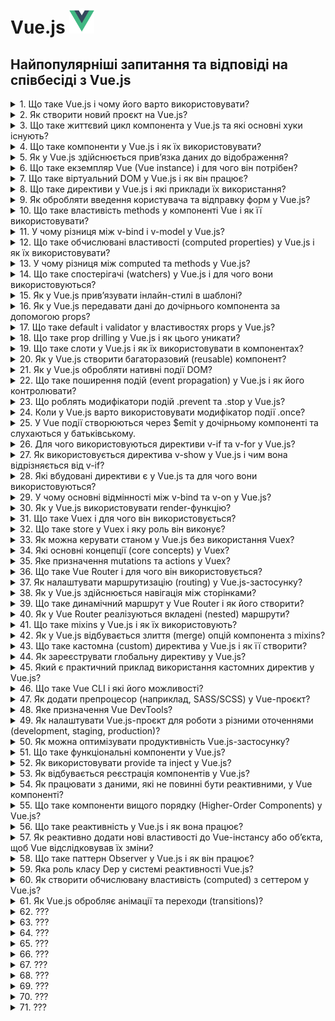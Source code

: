 <h1>
  Vue.js <img src="./assets/vuejs.svg" width="40" height="40" />
</h1>

<h2>Найпопулярніші запитання та відповіді на співбесіді з Vue.js</h2>

<details>
<summary>1. Що таке Vue.js і чому його варто використовувати?</summary>

#### Vue.js

**Vue.js** — це прогресивний JavaScript-фреймворк для створення інтерфейсів
користувача. Його використовують через простоту у вивченні, реактивність, легку
інтеграцію у проєкти та сильну екосистему (Vue Router, Pinia, Nuxt). Підходить
як для малих компонентів, так і для масштабних SPA.

</details>

<details>
<summary>2. Як створити новий проєкт на Vue.js?</summary>

#### Vue.js

Для швидкого старту використовують create-vue (офіційний CLI):

```bash
npm create vue@latest
```

Далі обирають потрібні опції (TypeScript, Router, Pinia, ESLint). Або ж можна
інтегрувати Vue у вже існуючий проєкт через npm install vue.

</details>

<details>
<summary>3. Що таке життєвий цикл компонента у Vue.js та які основні хуки існують?</summary>

#### Vue.js

Життєвий цикл — це послідовність етапів, які проходить компонент від створення
до знищення. Основні хуки:

- **onBeforeMount / onMounted** — до та після монтування DOM.

- **onBeforeUpdate / onUpdated** — до та після оновлення реактивних даних.

- **onBeforeUnmount / onUnmounted** — до та після видалення компонента.

- **onActivated / onDeactivated** — для компонентів з `<keep-alive>`.

Вони дозволяють виконувати побічні ефекти (запити, підписки, очищення).

</details>

<details>
<summary>4. Що таке компоненти у Vue.js і як їх використовувати?</summary>

#### Vue.js

Компоненти у Vue.js — це повторно використовувані ізольовані блоки інтерфейсу (з
логікою, шаблоном і стилями).

**Використання:**

1. Оголошуємо компонент (.vue файл або об’єкт).

2. Реєструємо (локально чи глобально).

3. Використовуємо як HTML-тег у шаблоні:

```jsx
<MyButton />
```

</details>

<details>
<summary>5. Як у Vue.js здійснюється прив’язка даних до відображення?</summary>

#### Vue.js

У Vue.js дані зв’язуються реактивно через data binding:

- **Інтерполяція:** `{{ message }}`

- **Атрибути:** `:src="imageUrl"`

- **Двостороння прив’язка:** `v-model="formInput"`

Все це базується на реактивності Vue, тож зміни в стані автоматично оновлюють
DOM.

</details>

<details>
<summary>6. Що таке екземпляр Vue (Vue instance) і для чого він потрібен?</summary>

#### Vue.js

Екземпляр Vue — це об’єкт, створений через `createApp()` (у Vue 3) або
`new Vue()` (у Vue 2). Він є коренем застосунку: керує реактивними даними,
методами, життєвим циклом і рендерингом компонентів у DOM.

</details>

<details>
<summary>7. Що таке віртуальний DOM у Vue.js і як він працює?</summary>

#### Vue.js

Віртуальний DOM — це легка копія реального DOM, яку Vue використовує для
оптимізації оновлень. Коли дані змінюються:

1. Vue оновлює віртуальний DOM.

2. Порівнює його з попередньою версією (diffing).

3. Мінімально оновлює тільки ті частини реального DOM, які змінилися.

Це підвищує продуктивність і зменшує кількість дорогих операцій з DOM.

</details>

<details>
<summary>8. Що таке директиви у Vue.js і які приклади їх використання?</summary>

#### Vue.js

Директиви — це спеціальні атрибути з префіксом v-, які дають Vue інструкції для
роботи з DOM.

Приклади:

- **v-if="isVisible"** — умовне рендерення

- **v-for="item in list"** — рендеринг списків

- **v-model="inputValue"** — двостороння прив’язка

- **v-bind:src="imageUrl"** або скорочено **:src="imageUrl"** — прив’язка
  атрибутів

- **v-on:click="handleClick"** або **@click="handleClick"** — обробка подій

</details>

<details>
<summary>9. Як обробляти введення користувача та відправку форм у Vue.js?</summary>

#### Vue.js

1. Двостороння прив’язка: v-model для input, textarea, select

```jsx
<input v-model="username" />
```

2. Обробка подій: v-on або скорочено @ для submit або click

```jsx
<form @submit.prevent="handleSubmit">
```

3. Методи компонента: у методі handleSubmit обробляємо дані та виконуємо логіку
   (наприклад, валідацію або API-запит).

</details>

<details>
<summary>10. Що таке властивість methods у компоненті Vue і як її використовувати?</summary>

#### Vue.js

`methods` — це об’єкт у компоненті, де визначаються функції для обробки подій
або виконання логіки. Приклад:

```jsx
<script>
export default {
  data() {
    return { count: 0 }
  },
  methods: {
    increment() {
      this.count++
    }
  }
}
</script>

<template>
  <button @click="increment">Натисни</button>
</template>
```

Методи можна викликати в шаблоні або всередині інших методів, вони мають доступ
до this (стану компонента).

</details>

<details>
<summary>11. У чому різниця між v-bind і v-model у Vue.js?</summary>

#### Vue.js

`v-bind` — одностороння прив’язка даних: передає значення зі стану в атрибут
елемента або проп компонента.

```jsx
<img :src="imageUrl" />
```

`v-model` — двостороння прив’язка: синхронізує дані між станом і елементом
форми/компонентом.

```jsx
<input v-model="username" />
```

Тобто v-bind = тільки з даних у DOM, а v-model = в обидві сторони (дані ⇆ DOM).

</details>

<details>
<summary>12. Що таке обчислювані властивості (computed properties) у Vue.js і як їх використовувати?</summary>

#### Vue.js

`computed` — це властивості, які обчислюються на основі інших реактивних даних і
кешуються, поки залежності не зміняться.

#### Приклад:

```jsx
<script>
export default {
  data() {
    return { firstName: 'Іван', lastName: 'Петренко' }
  },
  computed: {
    fullName() {
      return this.firstName + ' ' + this.lastName
    }
  }
}
</script>

<template>
  <p>{{ fullName }}</p>
</template>
```

Використовуються для обчислень у шаблоні без дублювання логіки та для
оптимізації (не викликаються щоразу, як methods).

</details>

<details>
<summary>13. У чому різниця між computed та methods у Vue.js?</summary>

#### Vue.js

`computed` — обчислювані властивості, які кешуються і автоматично
перевираховуються лише тоді, коли змінюються їхні залежності. Використовуються
для оптимізованих розрахунків у шаблоні.

`methods` — функції, які виконуються щоразу при виклику, навіть якщо їхні
залежності не змінилися.

- Якщо потрібна оптимізація та реактивність — використовуємо `computed`.
- Якщо потрібна дія чи будь-яка логіка без кешування — `methods`.

</details>

<details>
<summary>14. Що таке спостерігачі (watchers) у Vue.js і для чого вони використовуються?</summary>

#### Vue.js

`watch` — це механізм для відстеження змін у реактивних даних і виконання дій у
відповідь.

#### Приклад:

```jsx
<script>
export default {
  data() {
    return { count: 0 }
  },
  watch: {
    count(newVal, oldVal) {
      console.log(`Зміна: ${oldVal} → ${newVal}`)
    }
  }
}
</script>
```

#### Використовується для:

- реакції на зміну даних (API-запити, збереження у localStorage),

- асинхронних чи "дорогих" операцій, які не доречно виконувати у computed.

</details>

<details>
<summary>15. Як у Vue.js прив’язувати інлайн-стилі в шаблоні?</summary>

#### Vue.js

Інлайн-стилі задаються через v-bind:style (скорочено :style), приймаючи об’єкт
або масив:

```html
<!-- Об’єкт -->
<div :style="{ color: activeColor, fontSize: size + 'px' }"></div>

<!-- Масив об’єктів -->
<div :style="[baseStyle, overrideStyle]"></div>

Також можна прив’язувати динамічні CSS-змінні:

<div :style="{ '--main-color': color }"></div>
```

</details>

<details>
<summary>16. Як у Vue.js передавати дані до дочірнього компонента за допомогою props?</summary>

#### Vue.js

1. У дочірньому компоненті оголошуємо props:

```jsx
<script>
export default {
  props: {
    title: String,
    count: Number
  }
}
</script>
```

2. У батьківському компоненті передаємо значення через атрибути:

```jsx
<ChildComponent :title="pageTitle" :count="items.length" />
```

Props — це односторонній потік даних (від батька до дитини).

</details>

<details>
<summary>17. Що таке default і validator у властивостях props у Vue.js?</summary>

#### Vue.js

У Vue для props можна задати додаткові опції:

- `default` — значення за замовчуванням, якщо проп не переданий:

```js
props: {
  count: {
    type: Number,
    default: 0
  }
}
```

- `validator` — функція для кастомної валідації значення:

```js
props: {
  status: {
    type: String,
    validator: value => ['success', 'error', 'warning'].includes(value)
  }
}
```

Це допомагає робити компонент більш надійним і передбачуваним.

</details>

<details>
<summary>18. Що таке prop drilling у Vue.js і як цього уникати?</summary>

#### Vue.js

**Prop drilling** — це ситуація, коли дані передаються через кілька рівнів
компонентів лише для того, щоб дістатися до "глибокого" дочірнього компонента.
Це ускладнює підтримку коду.

#### Як уникати:

- Використовувати provide/inject для прямої передачі даних вниз по ієрархії.

- Використовувати Pinia або Vuex для глобального стану.

- За потреби — event bus або emit (але тільки для локальних випадків).

У Vue 3 найчастіше застосовують Pinia як стандартне рішення.

</details>

<details>
<summary>19. Що таке слоти у Vue.js і як їх використовувати в компонентах?</summary>

#### Vue.js

Слоти дозволяють передавати вміст від батьківського компонента в дочірній у
визначене місце шаблону.

#### Приклад:

```jsx
<!-- Дочірній компонент -->
<template>
  <div class="card">
    <slot></slot> <!-- місце для вмісту від батька -->
  </div>
</template>

<!-- Батьківський компонент -->
<Card>
  <p>Тут контент для слота</p>
</Card>
```

#### Також є:

- `named slots` — для кількох місць вставки

- `scoped slots` — для передачі даних з дочірнього вмісту батькові

</details>

<details>
<summary>20. Як у Vue.js створити багаторазовий (reusable) компонент?</summary>

#### Vue.js

Щоб зробити компонент багаторазовим:

1. Винести логіку, шаблон і стилі у окремий .vue файл.

2. Використовувати props для налаштувань і слоти для динамічного вмісту.

3. Реєструвати компонент глобально (app.component) або локально у батьківському
   компоненті.

#### Приклад:

```jsx
<!-- Button.vue -->
<template>
  <button :class="typeClass"><slot /></button>
</template>
<script>
export default {
  props: { typeClass: String }
}
</script>

<!-- Використання -->
<MyButton typeClass="primary">Натисни</MyButton>
```

Цей підхід дозволяє повторно використовувати компонент у різних місцях проєкту з
різними даними.

</details>

<details>
<summary>21. Як у Vue.js обробляти нативні події DOM?</summary>

#### Vue.js

Нативні події прив’язуються через директиву v-on або скорочення @:

```html
<button @click="handleClick">Клікни</button>
```

У дочірніх компонентах:

- Якщо елемент емітить власні події (this.$emit), то слухаємо їх звичайно:

```jsx
<ChildComponent @customEvent="doSomething" />
```

- Якщо треба перехопити нативну подію DOM на root-елементі дочірнього компонента
  (у Vue 2) — використовували .native модифікатор:

```jsx
<ChildComponent @click.native="handleClick" />
```

У Vue 3 .native прибрали, натомість треба явно прокидати події (emits) або
вішати обробник напряму на елемент у шаблоні.

</details>

<details>
<summary>22. Що таке поширення подій (event propagation) у Vue.js і як його контролювати?</summary>

#### Vue.js

Поширення подій у Vue.js працює так само, як у звичайному DOM: подія спочатку
йде вниз (capturing), а потім вгору (bubbling) деревом елементів.

#### Як контролювати:

- `.stop` — зупиняє поширення (аналог `event.stopPropagation()`):

```html
<button @click.stop="handleClick">Клік</button>
```

- `.prevent` — скасовує дію браузера (аналог `event.preventDefault()`):

```html
<form @submit.prevent="submitForm"></form>
```

- `.capture` — слухає подію на фазі capturing.

- `.self` — виконує обробник лише якщо подія сталася саме на цьому елементі.

У Vue події можна контролювати чисто через модифікатори, без прямого виклику
`event.stopPropagation()`.

</details>

<details>
<summary>23. Що роблять модифікатори подій .prevent та .stop у Vue.js?</summary>

#### Vue.js

- `.prevent` — викликає `event.preventDefault()`, тобто скасовує стандартну
  поведінку браузера.

```html
<form @submit.prevent="handleSubmit">...</form>
```

- `.stop` — викликає `event.stopPropagation()`, тобто зупиняє подальше поширення
  події вгору по DOM.

```html
<button @click.stop="handleClick">Клік</button>
```

Використовуються для контролю поведінки подій без написання додаткового JS-коду
в методах.

</details>

<details>
<summary>24. Коли у Vue.js варто використовувати модифікатор події .once?</summary>

#### Vue.js

- `.once` змушує обробник події виконатися лише один раз для цього елемента,
  після чого він автоматично знімається.

#### Приклад:

```html
<button @click.once="handleClick">Клікни один раз</button>
```

Використовується, коли потрібно одноразове виконання дії (наприклад, реєстрація
користувача, початковий запит до API, показ повідомлення).

</details>

<details>
<summary>25. У Vue події створюються через $emit у дочірньому компоненті та слухаються у батьківському.</summary>

#### Vue.js

- Приклад:

```html
<!-- Child.vue -->
<template>
  <button @click="$emit('increment', 1)">+1</button>
</template>

<!-- Parent.vue -->
<template>
  <Child @increment="handleIncrement" />
</template>

<script>
  export default {
    methods: {
      handleIncrement(value) {
        console.log('Отримав від дитини:', value);
      },
    },
  };
</script>
```

- У Vue 3 бажано явно описувати події в опції emits:

```js
emits: ['increment'];
```

- Це робить код більш передбачуваним і зрозумілим.

</details>

<details>
<summary>26. Для чого використовуються директиви v-if та v-for у Vue.js?</summary>

#### Vue.js

`v-if` — умовне рендерення: додає або видаляє елемент з DOM залежно від умови.

```html
<p v-if="isLoggedIn">Привіт, користувачу!</p>
```

`v-for` — ітерація: рендерить список елементів на основі масиву чи об’єкта.

```html
<li v-for="item in items" :key="item.id">{{ item.name }}</li>
```

Разом їх треба використовувати обережно (v-if має пріоритет над v-for).

</details>

<details>
<summary>27. Як використовується директива v-show у Vue.js і чим вона відрізняється від v-if?</summary>

#### Vue.js

- `v-show` — приховує/показує елемент через CSS (display: none), але елемент
  завжди присутній у DOM.

```html
<p v-show="isVisible">Привіт!</p>
```

- `v-if` — додає або повністю видаляє елемент із DOM залежно від умови.

```html
<p v-if="isVisible">Привіт!</p>
```

Використовуємо v-if, коли елемент може взагалі не існувати, а v-show — коли
треба часто перемикати видимість без перевідтворення DOM.

</details>

<details>
<summary>28. Які вбудовані директиви є у Vue.js та для чого вони використовуються?</summary>

#### Vue.js

Основні вбудовані директиви Vue.js:

- `v-bind` — прив’язка атрибутів/props до даних.

- `v-model` — двостороння прив’язка між станом і формою.

- `v-if` / `v-else-if` / `v-else` — умовне рендерення.

- `v-show` — показ/приховування елемента через CSS.

- `v-for` — рендеринг списків.

- `v-on` — обробка подій.

- `v-slot` — робота зі слотами.

- `v-pre` — пропускає компіляцію шаблону (показує як є).

- `v-once` — рендерить елемент один раз (не оновлюється при змінах).

- `v-html` — вставка сирого HTML (застосовувати обережно).

Ці директиви дають змогу легко керувати DOM без прямого маніпулювання ним.

</details>

<details>
<summary>29. У чому основні відмінності між v-bind та v-on у Vue.js?</summary>

#### Vue.js

- `v-bind` — використовується для прив’язки даних до атрибутів або props.

```html
<img :src="imageUrl" /> <ChildComponent :title="pageTitle" />
```

- `v-on` — використовується для прив’язки обробників подій до елементів чи
  компонентів.

```html
<button @click="handleClick">Клік</button>
<ChildComponent @customEvent="doSomething" />
```

Коротко: v-bind = дані → атрибут, v-on = подія → метод.

</details>

<details>
<summary>30. Як у Vue.js використовувати render-функцію?</summary>

#### Vue.js

Render-функція дозволяє будувати віртуальний DOM напряму за допомогою
JavaScript, без шаблонів. Використовується для динамічного або умовного
створення складних структур.

#### Приклад (Vue 3):

```js
import { h } from 'vue';

export default {
  render() {
    return h('button', { onClick: () => alert('Клік!') }, 'Натисни');
  },
};
```

#### Використовують, коли:

- потрібен повний контроль над створенням елементів,

- пишуть високорівневі UI-бібліотеки (наприклад, Vuetify, Element Plus),

- треба умовно чи програмно будувати структуру.

</details>

<details>
<summary>31. Що таке Vuex і для чого він використовується?</summary>

#### Vue.js

Vuex — це офіційна бібліотека для глобального управління станом у Vue 2/3. Вона
базується на концепції єдиного сховища (store) з чіткими правилами зміни даних.

**Основні частини:**

- `state` — глобальні дані

- `getters` — обчислені властивості над state

- `mutations` — синхронні зміни state

- `actions` — асинхронна логіка, що викликає mutations

- `modules` — поділ стану на частини

У Vue 3 новим стандартом стала Pinia, але Vuex ще часто зустрічається у великих
проєктах.

</details>

<details>
<summary>32. Що таке store у Vuex і яку роль він виконує?</summary>

#### Vue.js

**Store** — це центральне сховище даних у Vuex, яке містить увесь глобальний
стан застосунку.

#### Його роль:

- забезпечує єдине джерело правди для всіх компонентів;

- дозволяє компонентам зчитувати дані через state і getters;

- змінювати дані тільки через контрольовані механізми — mutations (синхронно) та
  actions (асинхронно).

#### Приклад створення store:

```JavaScript
import { createStore } from 'vuex'

const store = createStore({
  state: { count: 0 },
  mutations: {
    increment(state) { state.count++ }
  }
})
```

Store робить стан передбачуваним і спрощує відлагодження у великих Vue-додатках.

</details>

<details>
<summary>33. Як можна керувати станом у Vue.js без використання Vuex?</summary>

#### Vue.js

Без Vuex є кілька способів:

1. **Props + events (emits)** – передача даних згори вниз (props) і підйом подій
   знизу вгору (emits). Підходить для невеликих додатків.

2. **Provide / Inject** – передача стану через ієрархію компонентів без
   проп-дріллінгу.

3. **Composition API (reactive, ref)** – створення власних composables для
   збереження та повторного використання стану.

4. **Pinia** – офіційно рекомендований lightweight store для Vue 3 (альтернатива
   Vuex).

5. **LocalStorage / sessionStorage** – для збереження стану між
   перезавантаженнями сторінки.

Найчастіше у Vue 3 без Vuex застосовують Pinia або Composition API.

</details>

<details>
<summary>34. Які основні концепції (core concepts) у Vuex?</summary>

#### Vue.js

Vuex базується на таких ключових концепціях:

1. **State** – єдине джерело глобального стану додатку.

2. **Getters** – обчислені властивості для state (аналог computed).

3. **Mutations** – синхронні методи для зміни state.

4. **Actions** – асинхронна логіка, яка може викликати mutations.

5. **Modules** – розбиття store на незалежні підмодулі для масштабування.

Це забезпечує передбачуваний, централізований і структурований спосіб керування
даними.

</details>

<details>
<summary>35. Яке призначення mutations та actions у Vuex?</summary>

#### Vue.js

- **Mutations** – єдиний спосіб синхронно змінювати state. Вони завжди прості,
  передбачувані та відстежувані.

- **Actions** – містять асинхронну логіку (наприклад, API-запити) і в кінці
  викликають mutations для зміни стану.

#### Коротко:

- Mutations = зміна стану

- Actions = бізнес-логіка + асинхронність

</details>

<details>
<summary>36. Що таке Vue Router і для чого він використовується?</summary>

#### Vue.js

Vue Router — це офіційна бібліотека маршрутизації для Vue.js. Вона
використовується для:

- створення SPA (Single Page Application) з багатьма сторінками без повного
  перезавантаження;

- визначення шляхів (routes) та відображення відповідних компонентів;

- роботи з динамічними маршрутами, параметрами, guard'ами, lazy loading.

Коротко: Vue Router дозволяє організувати навігацію у Vue-застосунках.

</details>

<details>
<summary>37. Як налаштувати маршрутизацію (routing) у Vue.js-застосунку?</summary>

#### Vue.js

1. Встановити Vue Router

```bash
npm install vue-router
```

2. Створити файл маршрутизації (router/index.js):

```JavaScript
import { createRouter, createWebHistory } from 'vue-router'
import Home from '../views/Home.vue'
import About from '../views/About.vue'

const routes = [
  { path: '/', component: Home },
  { path: '/about', component: About }
]

const router = createRouter({
  history: createWebHistory(),
  routes
})

export default router
```

3. Підключити router у main.js:

```JavaScript
import { createApp } from 'vue'
import App from './App.vue'
import router from './router'

createApp(App).use(router).mount('#app')
```

4. Використати router-link та router-view:

```html
<template>
  <nav>
    <router-link to="/">Home</router-link>
    <router-link to="/about">About</router-link>
  </nav>
  <router-view />
</template>
```

Це базове налаштування. Для реальних проєктів додають динамічні маршрути, lazy
loading, guard’и.

</details>

<details>
<summary>38. Як у Vue.js здійснюється навігація між сторінками?</summary>

#### Vue.js

Є два основних способи:

1. Декларативний — через компонент `<router-link>`:

```html
<router-link to="/about">About</router-link>
```

2. Програмний — через об’єкт router:

```JavaScript
this.$router.push('/about')      // Vue 2
router.push('/about')            // Vue 3 (Composition API)
```

У Vue 3 з Composition API використовують useRouter():

```JavaScript
import { useRouter } from 'vue-router'

const router = useRouter()
router.push({ name: 'about' })
```

</details>

<details>
<summary>39. Що таке динамічний маршрут у Vue Router і як його створити?</summary>

#### Vue.js

Динамічний маршрут — це маршрут із параметрами, які змінюються залежно від URL
(наприклад, user/1, user/2).

#### Створення:

У файлі router/index.js:

```JavaScript
import { createRouter, createWebHistory } from 'vue-router'
import User from '../views/User.vue'

const routes = [
  { path: '/user/:id', component: User }
]

const router = createRouter({
  history: createWebHistory(),
  routes
})

export default router
```

#### Доступ до параметра в компоненті:

Options API:

```JavaScript
this.$route.params.id
```

Composition API:

```JavaScript
import { useRoute } from 'vue-router'
const route = useRoute()
console.log(route.params.id)
```

Використовується для сторінок профілю, деталей товарів, постів тощо.

</details>

<details>
<summary>40. Як у Vue Router реалізуються вкладені (nested) маршрути?</summary>

#### Vue.js

Вкладені маршрути дозволяють відображати дочірні компоненти всередині
батьківського через <router-view>.

#### Приклад конфігурації:

```js
import { createRouter, createWebHistory } from 'vue-router';
import User from '../views/User.vue';
import UserProfile from '../views/UserProfile.vue';
import UserPosts from '../views/UserPosts.vue';

const routes = [
  {
    path: '/user/:id',
    component: User,
    children: [
      { path: 'profile', component: UserProfile },
      { path: 'posts', component: UserPosts },
    ],
  },
];

const router = createRouter({
  history: createWebHistory(),
  routes,
});

export default router;
```

#### У компоненті User.vue:

```html
<template>
  <div>
    <h2>User {{ $route.params.id }}</h2>
    <router-link :to="`/user/${$route.params.id}/profile`">Profile</router-link>
    <router-link :to="`/user/${$route.params.id}/posts`">Posts</router-link>

    <!-- Тут рендеряться дочірні -->
    <router-view />
  </div>
</template>
```

Це зручно для побудови ієрархій сторінок: профіль користувача → налаштування →
пости.

</details>

<details>
<summary>41. Що таке mixins у Vue.js і як їх використовують?</summary>

#### Vue.js

**Mixins** — це механізм повторного використання логіки між різними
компонентами. Вони дозволяють винести загальні дані, методи, lifecycle hooks у
окремий об’єкт і підключати його в компоненти.

Приклад створення та використання:

```JavaScript
// mixins/logger.js
export default {
  data() {
    return { logCount: 0 }
  },
  methods: {
    logMessage(msg) {
      this.logCount++
      console.log(`[${this.logCount}] ${msg}`)
    }
  }
}

```

```html
<script>
  import logger from '../mixins/logger';

  export default {
    mixins: [logger],
    mounted() {
      this.logMessage('Компонент змонтовано');
    },
  };
</script>
```

Недолік — можливі конфлікти імен і важче відслідковувати звідки береться логіка.

У Vue 3 частіше замінюють на Composition API (composables).

</details>

<details>
<summary>42. Як у Vue.js відбувається злиття (merge) опцій компонента з mixins?</summary>

#### Vue.js

При підключенні mixin Vue об’єднує його опції з опціями компонента за певними
правилами:

- **data** → об’єднується, але у випадку конфлікту ключів пріоритет має
  компонент.

- **methods, components, directives** → об’єднуються, а при конфлікті перемагає
  компонент.

- **lifecycle hooks** → виконуються усі (спочатку з mixin, потім із компонента).

- **watchers** → теж об’єднуються, викликаються всі відповідні.

#### Приклад:

```JavaScript
const mixin = {
  data() {
    return { message: 'з mixin' }
  },
  created() {
    console.log('Mixin created')
  }
}

export default {
  mixins: [mixin],
  data() {
    return { message: 'з компонента' }
  },
  created() {
    console.log('Component created')
  }
}
```

Результат: message = 'з компонента', у консолі:

```
Mixin created
Component created
```

</details>

<details>
<summary>43. Що таке кастомна (custom) директива у Vue.js і як її створити?</summary>

#### Vue.js

Кастомна директива дозволяє розширювати HTML новою поведінкою, яку можна
повторно використовувати в компонентах.

#### Приклад створення глобальної директиви (Vue 3):

```JavaScript
// main.js
import { createApp } from 'vue'
import App from './App.vue'

const app = createApp(App)

app.directive('focus', {
  mounted(el) {
    el.focus()
  }
})

app.mount('#app')
```

#### Використання у компоненті:

```html
<template>
  <input v-focus />
</template>
```

- Це спрацює як вбудована директива autofocus, але з власною логікою.

- Кастомні директиви часто застосовують для роботи з DOM напряму (фокус, scroll,
  валідація, анімації).

</details>

<details>
<summary>44. Як зареєструвати глобальну директиву у Vue.js?</summary>

#### Vue.js

У Vue 3 глобальні директиви реєструють через app.directive(). Вони стають
доступними в усіх компонентах додатку.

#### Приклад:

```JavaScript
// main.js
import { createApp } from 'vue'
import App from './App.vue'

const app = createApp(App)

// реєстрація глобальної директиви v-focus
app.directive('focus', {
  mounted(el) {
    el.focus()
  }
})

app.mount('#app')
```

#### Використання у будь-якому компоненті:

```html
<template>
  <input v-focus />
</template>
```

- У Vue 2 це робилось через Vue.directive('focus', { ... }).

</details>

<details>
<summary>45. Який є практичний приклад використання кастомних директив у Vue.js?</summary>

#### Vue.js

Практичний кейс — автоматичний фокус на інпут при завантаженні форми. Це зручно
для логін- або пошукових форм.

#### Приклад кастомної директиви v-focus:

```JavaScript
app.directive('focus', {
  mounted(el) {
    el.focus()
  }
})
```

```html
<template>
  <input v-focus placeholder="Введіть логін" />
</template>
```

#### Інші реальні приклади:

`v-scroll` — відстеження скролу сторінки (наприклад, показ кнопки "наверх").

`v-click-outside` — закриття модальних вікон/меню при кліку поза ними.

`v-lazy-load` — відкладене завантаження зображень.

Використовують тоді, коли потрібен прямий контроль над DOM, який важко
реалізувати через стандартні засоби Vue.

</details>

<details>
<summary>46. Що таке Vue CLI і які його можливості?</summary>

#### Vue.js

Vue CLI — це офіційний інструмент командного рядка для швидкого створення та
налаштування Vue-проєктів.

#### Основні можливості:

- Генерація нового проєкту з готовою структурою.

- Вбудовані конфігурації Webpack (не треба налаштовувати вручну).

- Підтримка плагінів (Vue Router, Vuex, TypeScript, ESLint тощо).

- Hot Module Replacement (HMR) — миттєве оновлення при зміні коду.

- Команди для build, serve, test, lint.

- Можливість кастомізувати конфіг через vue.config.js.

У Vue 3 новим стандартом став Vite, бо він швидший і простіший. Але Vue CLI ще
активно використовується у багатьох проєктах.

</details>

<details>
<summary>47. Як додати препроцесор (наприклад, SASS/SCSS) у Vue-проєкт?</summary>

#### Vue.js

У Vue (CLI чи Vite) SASS/SCSS підключається через встановлення потрібних
залежностей.

1. Встановити пакети:

```bash
npm install -D sass
```

(у Vue CLI раніше треба було sass-loader, у Vite достатньо sass).

2. Використати в компоненті:

```html
<template>
  <div class="box">Hello</div>
</template>

<style lang="scss">
  .box {
    padding: 20px;
    background: lighten(#42b983, 20%);
  }
</style>
```

3. Глобальні стилі (опціонально):

- У Vue CLI — вказати в vue.config.js → css.loaderOptions.sass.

- У Vite — імпортувати у main.js або через vite.config.js →
  css.preprocessorOptions.

Після цього можна писати стилі у .vue з lang="scss" або створювати окремі .scss
файли.

</details>

<details>
<summary>48. Яке призначення Vue DevTools?</summary>

#### Vue.js

Vue DevTools — це офіційне розширення для браузера (Chrome/Firefox), яке спрощує
відлагодження Vue-застосунків.

**Основні можливості:**

- Інспектування структури компонентів та їхніх props, data, computed.

- Перегляд і зміна стану Vuex/Pinia у реальному часі.

- Відстеження подій (events) між компонентами.

- Таймлайн (performance) для аналізу рендерингу.

- Можливість «time-travel debugging» — переглядати попередні стани.

Це головний інструмент для дебагу Vue-проєктів, подібний до React DevTools у
світі React.

</details>

<details>
<summary>49. Як налаштувати Vue.js-проєкт для роботи з різними оточеннями (development, staging, production)?</summary>

#### Vue.js

У Vue.js це робиться через файли середовища (.env).

1. Створити файли:

```bash
.env              # спільні змінні
.env.development  # тільки для dev
.env.production   # тільки для prod
.env.staging      # для staging
```

2. Додати змінні:

```bash
VITE_API_URL=https://api.dev.example.com
```

⚠️ У Vite всі змінні повинні починатися з `VITE_`.

3. Використати у коді:

```JavaScript
console.log(import.meta.env.VITE_API_URL)
```

4. Налаштування запуску:

- `npm run dev` → використовує `.env.development`

- `npm run build` → використовує `.env.production`

- можна створювати кастомні скрипти для staging.

Це дозволяє мати різні API endpoints, ключі чи конфігурації під різні
середовища.

</details>

<details>
<summary>50. Як можна оптимізувати продуктивність Vue.js-застосунку?</summary>

#### Vue.js

**Основні техніки оптимізації:**

1. Ліниве завантаження (lazy loading) компонентів і маршрутів через import().

2. Memoization через computed — мінімізувати зайві перерахунки.

3. Virtual DOM оптимізації:

- використовувати key у списках,

- v-once для статичних елементів,

- v-memo у Vue 3.2+.

4. Компонентний рівень: ділити великі компоненти на дрібні.

5. Оптимізація списків — virtual scroll для великих наборів даних.

6. Debounce/throttle для input та scroll-подій.

7. Кешування даних (Vuex/Pinia, composables, IndexedDB/LocalStorage).

8. Оптимізація зображень та асетів (webp, responsive images, CDN).

9. Production build — мінімізація, tree-shaking, вимкнення devtools.

10. Suspense + async components для плавного UX.

Vue вже добре оптимізований «з коробки», але ці кроки потрібні для великих SPA.

</details>

<details>
<summary>51. Що таке функціональні компоненти у Vue.js?</summary>

#### Vue.js

Функціональні компоненти — це легковагові компоненти без стану (data) та
життєвого циклу, які рендеряться швидше, бо вони просто функція, яка повертає
VNode. Використовуються для простих, презентаційних компонентів.

- **Приклад (Vue 3, Composition API):**

```JavaScript
// FunctionalComponent.vue
export default {
  functional: true,
  props: {
    text: String
  },
  render(h, ctx) {
    return h('p', ctx.props.text)
  }
}
```

- **У Vue 3 часто просто пишуть як функцію:**

```JavaScript
const FunctionalComponent = (props) => h('p', props.text)
```

</details>

<details>
<summary>52. Як використовувати provide та inject у Vue.js?</summary>

#### Vue.js

`provide` і `inject` дозволяють передавати дані від батьківського компонента до
будь-якого нащадка на будь-якому рівні ієрархії без пропсів.

#### Приклад (Vue 3, Composition API):

```JavaScript
// Parent.vue
import { provide, ref } from 'vue'

export default {
  setup() {
    const user = ref('Andriy')
    provide('user', user)
  }
}

// Child.vue
import { inject } from 'vue'

export default {
  setup() {
    const user = inject('user')
    return { user }
  },
  template: `<p>User: {{ user }}</p>`
}
```

#### Особливості:

- `provide` визначає ключ і значення для передачі.

- `inject` отримує значення за ключем.

- Дані реактивні, якщо передавати ref або reactive.

</details>

<details>
<summary>53. Як відбувається реєстрація компонентів у Vue.js?</summary>

#### Vue.js

У Vue.js компоненти можна реєструвати глобально або локально:

1. Глобальна реєстрація – компонент доступний у всіх компонентах додатку:

```JavaScript
import { createApp } from 'vue'
import App from './App.vue'
import MyComponent from './components/MyComponent.vue'

const app = createApp(App)
app.component('MyComponent', MyComponent)
app.mount('#app')
```

2. Локальна реєстрація – компонент доступний тільки в межах конкретного
   компонента:

```JavaScript
import MyComponent from './components/MyComponent.vue'

export default {
  components: {
    MyComponent
  },
  template: `<MyComponent />`
}
```

#### Примітки:

- Глобальна реєстрація зручна для часто використовуваних компонентів.

- Локальна зменшує розмір бандлу при lazy loading.

</details>

<details>
<summary>54. Як працювати з даними, які не повинні бути реактивними, у Vue компоненті?</summary>

#### Vue.js

Для не реактивних даних у Vue можна:

1. Використовувати звичайні змінні в setup() (Composition API):

```JavaScript
setup() {
  let nonReactiveValue = 0

  function increment() {
    nonReactiveValue++
    console.log(nonReactiveValue) // оновлюється лише у консолі
  }

  return { increment }
}
```

2. shallowRef або ref без реактивності для об’єктів:

- shallowRef робить тільки саму змінну реактивною, а її властивості – ні.

3. Змінні поза data або reactive у Vue 2:

```JavaScript
export default {
  created() {
    this.nonReactive = 0
  }
}
```

- Vue не буде відслідковувати зміни this.nonReactive у шаблоні.

#### Примітка:

- Використовують для кешу, логів або даних, які не впливають на UI.

</details>

<details>
<summary>55. Що таке компоненти вищого порядку (Higher-Order Components) у Vue.js?</summary>

#### Vue.js

Компонент вищого порядку (HOC) — це функція, яка приймає компонент як аргумент і
повертає новий компонент з додатковою логікою або поведінкою. Використовується
для повторного використання логіки без зміни оригінального компонента.

#### Приклад (Vue 3, Composition API):

```JavaScript
// withLogger.js
export function withLogger(WrappedComponent) {
  return {
    setup(props, ctx) {
      console.log('Component rendered')
      return () => h(WrappedComponent, props, ctx.slots)
    }
  }
}

// Usage
import MyComponent from './MyComponent.vue'
import { withLogger } from './withLogger'

export default withLogger(MyComponent)
```

#### Особливості:

- HOC не змінює оригінальний компонент.

- Використовують для логування, авторизації, обробки помилок або повторного
  UI-поведінки.

</details>

<details>
<summary>56. Що таке реактивність у Vue.js і як вона працює?</summary>

#### Vue.js

Реактивність у Vue.js — це механізм, який автоматично оновлює DOM, коли
змінюються дані компоненту.

#### Як працює:

1. Vue обгортає дані (ref або reactive) у геттери/сеттери або проксі (Proxy у
   Vue 3).

2. Коли дані змінюються, Vue відслідковує залежності між даними і шаблоном.

3. DOM оновлюється лише для тих частин, які використовують змінені дані.

#### Приклад Vue 3:

```JavaScript
import { ref, reactive } from 'vue'

export default {
  setup() {
    const count = ref(0)
    const state = reactive({ message: 'Hello' })

    function increment() {
      count.value++
      state.message = 'Updated'
    }

    return { count, state, increment }
  }
}
```

#### Особливості:

- ref використовується для примітивів.

- reactive для об’єктів і масивів.

- Vue автоматично відслідковує залежності шаблону і ефективно перерендерює
  тільки потрібні частини.

</details>

<details>
<summary>57. Як реактивно додати нові властивості до Vue-інстансу або об’єкта, щоб Vue відслідковував їх зміни?</summary>

#### Vue.js

1. У Vue 2:

- Нові властивості об’єкта, створеного у data, не реактивні за замовчуванням.

- Використовують Vue.set або this.$set:

```JavaScript
data() {
  return {
    user: {}
  }
},
methods: {
  addAge() {
    this.$set(this.user, 'age', 25)
  }
}
```

2. У Vue 3:

- Використовують reactive або ref – нові властивості всередині reactive об’єкта
  автоматично реактивні:

```JavaScript
import { reactive } from 'vue'

setup() {
  const user = reactive({ name: 'Andriy' })
  user.age = 25 // реактивно, Vue 3 відслідковує зміни
  return { user }
}
```

#### Примітка:

- У Vue 3 більше не потрібно використовувати Vue.set.

- Для примітивів можна обгорнути у ref.

</details>

<details>
<summary>58. Що таке паттерн Observer у Vue.js і як він працює?</summary>

#### Vue.js

Vue.js використовує паттерн Observer (спостерігач) для реалізації реактивності.
Основна ідея: коли дані змінюються, усі “підписані” на ці дані компоненти або
шаблони автоматично оновлюються.

#### Як працює у Vue:

1. Vue обгортає data у геттери/сеттери (Vue 2) або Proxy (Vue 3).

2. Коли шаблон використовує властивість, Vue додає цей компонент у список
   “спостерігачів” цієї властивості.

3. При зміні властивості Vue повідомляє всіх спостерігачів і вони
   перерендерюються.

#### Схематично:

```
Data (Reactive)  --->  Observer List ---> Components update
```

#### Приклад Vue 3:

```JavaScript
import { reactive } from 'vue'

const state = reactive({ count: 0 })

function increment() {
  state.count++  // всі шаблони, що використовують state.count, автоматично оновляться
}
```

- Кожне поле об’єкта стає “спостережуваним”.

- Паттерн дозволяє Vue оновлювати тільки ті частини DOM, які залежать від
  змінних.

</details>

<details>
<summary>59. Яка роль класу Dep у системі реактивності Vue.js?</summary>

#### Vue.js

Dep (dependency) — це внутрішній клас у Vue 2, який реалізує паттерн Observer.
Він відповідає за відстеження залежностей і повідомлення “спостерігачів” про
зміни.

#### Основні моменти:

1. Кожна реактивна властивість має свій об’єкт Dep.

2. Коли компонент читає властивість, він підписується на Dep.

3. Коли властивість змінюється, Dep.notify() викликає оновлення всіх підписаних
   компонентів.

#### Схематично:

```
Reactive property → Dep → Watchers → Component re-render
```

#### Приклад концептуально:

```JavaScript
class Dep {
  constructor() {
    this.subscribers = new Set()
  }
  depend() {
    if (activeWatcher) this.subscribers.add(activeWatcher)
  }
  notify() {
    this.subscribers.forEach(sub => sub.update())
  }
}
```

#### Примітка:

- У Vue 3 механізм змінився на Proxy, і клас Dep більше не використовується
  напряму.

- У Vue 2 він критично важливий для реактивності data.

</details>

<details>
<summary>60. Як створити обчислювану властивість (computed) з сеттером у Vue.js?</summary>

#### Vue.js

У Vue можна створити computed з гетером і сеттером, щоб не тільки читати
значення, а й реагувати на його зміну.

#### Приклад (Vue 3, Composition API):

```JavaScript
import { ref, computed } from 'vue'

export default {
  setup() {
    const firstName = ref('Andriy')
    const lastName = ref('Motko')

    const fullName = computed({
      get() {
        return `${firstName.value} ${lastName.value}`
      },
      set(value) {
        const names = value.split(' ')
        firstName.value = names[0]
        lastName.value = names[1] || ''
      }
    })

    return { firstName, lastName, fullName }
  }
}
```

#### Особливості:

- **Getter** повертає обчислене значення.

- **Setter** дозволяє оновлювати залежні змінні при зміні computed.

- Використовується для двостороннього зв’язку (v-model) на computed.

</details>

<details>
<summary>61. Як Vue.js обробляє анімації та переходи (transitions)?</summary>

#### Vue.js

Vue.js має вбудовану систему для плавних вставок, видалень і зміни стану
елементів через компонент `<transition>` і `<transition-group>`.

#### Основні моменти:

1. `<transition>` – для одного елемента чи компонента.

2. `<transition-group>` – для списків і груп елементів.

3. Vue автоматично додає CSS-класи на різних етапах анімації:

- `v-enter`, `v-enter-active`, `v-enter-to`

- `v-leave`, `v-leave-active`, `v-leave-to`

#### Приклад:

```html
<template>
  <transition name="fade">
    <p v-if="show">Hello Vue!</p>
  </transition>
</template>

<script setup>
  import { ref } from 'vue';
  const show = ref(true);
</script>

<style>
  .fade-enter-active,
  .fade-leave-active {
    transition: opacity 0.5s;
  }
  .fade-enter-from,
  .fade-leave-to {
    opacity: 0;
  }
  .fade-enter-to,
  .fade-leave-from {
    opacity: 1;
  }
</style>
```

#### Особливості:

- Можна використовувати CSS-анімації або JavaScript hooks (beforeEnter, enter,
  leave тощо).

- `<transition-group>` додає анімацію для списків з ключами (key) для коректного
  відстеження елементів.

</details>

<details>
<summary>62. ???</summary>

#### Vue.js

- Coming soon...😎

</details>

<details>
<summary>63. ???</summary>

#### Vue.js

- Coming soon...😎

</details>

<details>
<summary>64. ???</summary>

#### Vue.js

- Coming soon...😎

</details>

<details>
<summary>65. ???</summary>

#### Vue.js

- Coming soon...😎

</details>

<details>
<summary>66. ???</summary>

#### Vue.js

- Coming soon...😎

</details>

<details>
<summary>67. ???</summary>

#### Vue.js

- Coming soon...😎

</details>

<details>
<summary>68. ???</summary>

#### Vue.js

- Coming soon...😎

</details>

<details>
<summary>69. ???</summary>

#### Vue.js

- Coming soon...😎

</details>

<details>
<summary>70. ???</summary>

#### Vue.js

- Coming soon...😎

</details>

<details>
<summary>71. ???</summary>

#### Vue.js

- Coming soon...😎

</details>
